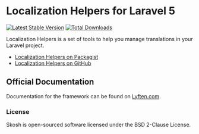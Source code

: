 # Localization Helpers for Laravel 5

[![Latest Stable Version](https://poser.pugx.org/torann/localization-helpers/v/stable.png)](https://packagist.org/packages/torann/localization-helpers) [![Total Downloads](https://poser.pugx.org/torann/localization-helpers/downloads.png)](https://packagist.org/packages/torann/localization-helpers)

Localization Helpers is a set of tools to help you manage translations in your Laravel project.

- [Localization Helpers on Packagist](https://packagist.org/packages/torann/localization-helpers)
- [Localization Helpers on GitHub](https://github.com/Torann/localization-helpers)

## Official Documentation

Documentation for the framework can be found on [Lyften.com](http://lyften.com/projects/localization-helpers/).

### License

Skosh is open-sourced software licensed under the BSD 2-Clause License.